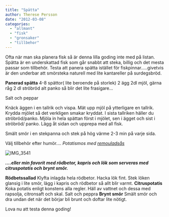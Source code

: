 ```yaml
---
title: "Spätta"
author: Therese Persson
date: "2012-03-08"
categories: 
  - "allmant"
  - "fisk"
  - "gronsaker"
  - "tillbehor"
---
```


Ofta när man ska planera fisk så är denna lilla goding inte med på listan. Spätta är en underskattad fisk som går snabbt att steka, billig och det mesta passar som tillbehör. Testa att panera spätta istället för fiskpinnar.....givetvis är den underbar att smörsteka naturell med lite kantareller på surdegsbröd.

**Panerad spätta** 4-8 spättor( lite beroende på storlek) 2 ägg 2dl mjöl, gärna råg 2 dl ströbröd alt panko så blir det lite frasigare...

Salt och peppar

Knäck äggen i en tallrik och vispa. Mät upp mjöl på ytterligare en tallrik. Krydda mjölet så det verkligen smakar kryddat. I sista tallriken häller du ströbröd/panko. Mjöla in hela spättan först i mjölet, sen i ägget och sist i ströbröd/ panko. Lägg åt sidan och upprepa med all fisk.

Smält smör i en stekpanna och stek på hög värme 2-3 min på varje sida.

Välj tillbehör efter humör.... _Potatismos med [remouladsås](/posts/fish-n-chips)_

![](/static/img/IMG_3541-1024x682.jpg "IMG_3541")

_**....eller min favorit** **med rödbetor, kapris och lök som serveras med citruspotatis och brynt smör.**_

**Rödbetssallad** Klyfta inlagda hela rödbetor. Hacka lök fint. Stek löken glansig i lite smör, lägg i kapris och rödbetor så allt blir varmt. **Citruspotatis** Koka potatis enligt konstens alla regler. Häll av vattnet och dessa med rapsolja, citronsaft och skal. Salt och peppra **Brynt smör** Smält smör och dra undan det när det börjar bli brunt och doftar lite nötigt.

Lova nu att testa denna goding!
